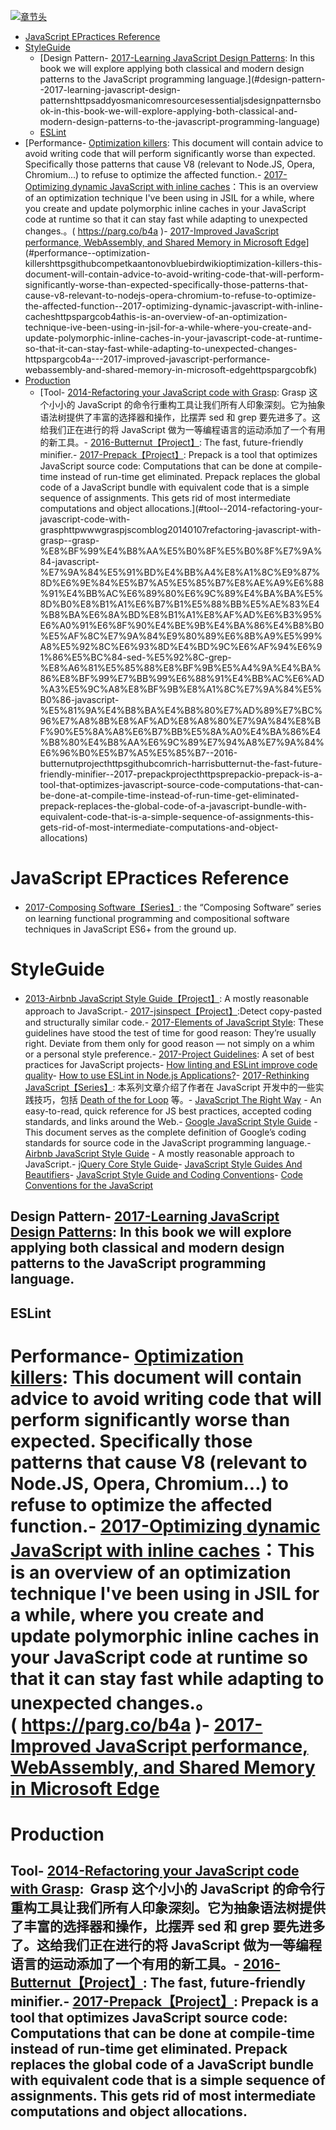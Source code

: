 [![章节头](https://parg.co/UGo)](https://parg.co/b4z) 
 - [JavaScript EPractices Reference](#javascript-epractices-reference)
- [StyleGuide](#styleguide)
  * [Design Pattern- [2017-Learning JavaScript Design Patterns](https://addyosmani.com/resources/essentialjsdesignpatterns/book/): In this book we will explore applying both classical and modern design patterns to the JavaScript programming language.](#design-pattern--2017-learning-javascript-design-patternshttpsaddyosmanicomresourcesessentialjsdesignpatternsbook-in-this-book-we-will-explore-applying-both-classical-and-modern-design-patterns-to-the-javascript-programming-language)
  * [ESLint](#eslint)
- [Performance- [Optimization killers](https://github.com/petkaantonov/bluebird/wiki/Optimization-killers): This document will contain advice to avoid writing code that will perform significantly worse than expected. Specifically those patterns that cause V8 (relevant to Node.JS, Opera, Chromium...) to refuse to optimize the affected function.- [2017-Optimizing dynamic JavaScript with inline caches](https://parg.co/b4a)：This is an overview of an optimization technique I've been using in JSIL for a while, where you create and update polymorphic inline caches in your JavaScript code at runtime so that it can stay fast while adapting to unexpected changes.。( https://parg.co/b4a )- [2017-Improved JavaScript performance, WebAssembly, and Shared Memory in Microsoft Edge](https://parg.co/bfk)](#performance--optimization-killershttpsgithubcompetkaantonovbluebirdwikioptimization-killers-this-document-will-contain-advice-to-avoid-writing-code-that-will-perform-significantly-worse-than-expected-specifically-those-patterns-that-cause-v8-relevant-to-nodejs-opera-chromium-to-refuse-to-optimize-the-affected-function--2017-optimizing-dynamic-javascript-with-inline-cacheshttpspargcob4athis-is-an-overview-of-an-optimization-technique-ive-been-using-in-jsil-for-a-while-where-you-create-and-update-polymorphic-inline-caches-in-your-javascript-code-at-runtime-so-that-it-can-stay-fast-while-adapting-to-unexpected-changes-httpspargcob4a---2017-improved-javascript-performance-webassembly-and-shared-memory-in-microsoft-edgehttpspargcobfk)
- [Production](#production)
  * [Tool- [2014-Refactoring your JavaScript code with Grasp](http://www.graspjs.com/blog/2014/01/07/refactoring-javascript-with-grasp): Grasp 这个小小的 JavaScript 的命令行重构工具让我们所有人印象深刻。它为抽象语法树提供了丰富的选择器和操作，比摆弄 sed 和 grep 要先进多了。这给我们正在进行的将 JavaScript 做为一等编程语言的运动添加了一个有用的新工具。- [2016-Butternut【Project】](https://github.com/Rich-Harris/butternut): The fast, future-friendly minifier.- [2017-Prepack【Project】](https://prepack.io/): Prepack is a tool that optimizes JavaScript source code: Computations that can be done at compile-time instead of run-time get eliminated. Prepack replaces the global code of a JavaScript bundle with equivalent code that is a simple sequence of assignments. This gets rid of most intermediate computations and object allocations.](#tool--2014-refactoring-your-javascript-code-with-grasphttpwwwgraspjscomblog20140107refactoring-javascript-with-grasp--grasp-%E8%BF%99%E4%B8%AA%E5%B0%8F%E5%B0%8F%E7%9A%84-javascript-%E7%9A%84%E5%91%BD%E4%BB%A4%E8%A1%8C%E9%87%8D%E6%9E%84%E5%B7%A5%E5%85%B7%E8%AE%A9%E6%88%91%E4%BB%AC%E6%89%80%E6%9C%89%E4%BA%BA%E5%8D%B0%E8%B1%A1%E6%B7%B1%E5%88%BB%E5%AE%83%E4%B8%BA%E6%8A%BD%E8%B1%A1%E8%AF%AD%E6%B3%95%E6%A0%91%E6%8F%90%E4%BE%9B%E4%BA%86%E4%B8%B0%E5%AF%8C%E7%9A%84%E9%80%89%E6%8B%A9%E5%99%A8%E5%92%8C%E6%93%8D%E4%BD%9C%E6%AF%94%E6%91%86%E5%BC%84-sed-%E5%92%8C-grep-%E8%A6%81%E5%85%88%E8%BF%9B%E5%A4%9A%E4%BA%86%E8%BF%99%E7%BB%99%E6%88%91%E4%BB%AC%E6%AD%A3%E5%9C%A8%E8%BF%9B%E8%A1%8C%E7%9A%84%E5%B0%86-javascript-%E5%81%9A%E4%B8%BA%E4%B8%80%E7%AD%89%E7%BC%96%E7%A8%8B%E8%AF%AD%E8%A8%80%E7%9A%84%E8%BF%90%E5%8A%A8%E6%B7%BB%E5%8A%A0%E4%BA%86%E4%B8%80%E4%B8%AA%E6%9C%89%E7%94%A8%E7%9A%84%E6%96%B0%E5%B7%A5%E5%85%B7--2016-butternutprojecthttpsgithubcomrich-harrisbutternut-the-fast-future-friendly-minifier--2017-prepackprojecthttpsprepackio-prepack-is-a-tool-that-optimizes-javascript-source-code-computations-that-can-be-done-at-compile-time-instead-of-run-time-get-eliminated-prepack-replaces-the-global-code-of-a-javascript-bundle-with-equivalent-code-that-is-a-simple-sequence-of-assignments-this-gets-rid-of-most-intermediate-computations-and-object-allocations) 


# JavaScript EPractices Reference
- [2017-Composing Software【Series】](https://parg.co/bJ4): the “Composing Software” series on learning functional programming and compositional software techniques in JavaScript ES6+ from the ground up.
# StyleGuide
- [2013-Airbnb JavaScript Style Guide【Project】](https://github.com/airbnb/javascript): A mostly reasonable approach to JavaScript.- [2017-jsinspect【Project】](https://github.com/danielstjules/jsinspect):Detect copy-pasted and structurally similar code.- [2017-Elements of JavaScript Style](https://medium.com/javascript-scene/elements-of-javascript-style-caa8821cb99f): These guidelines have stood the test of time for good reason: They’re usually right. Deviate from them only for good reason — not simply on a whim or a personal style preference.- [2017-Project Guidelines](https://parg.co/bI3): A set of best practices for JavaScript projects- [How linting and ESLint improve code quality](http://6me.us/J450)- [How to use ESLint in Node.js Applications?](https://hackernoon.com/how-to-use-eslint-in-node-js-applications-cc4b2298ce55)- [2017-Rethinking JavaScript【Series】](http://6me.us/Mi8op): 本系列文章介绍了作者在 JavaScript 开发中的一些实践技巧，包括 [Death of the for Loop](https://hackernoon.com/rethinking-javascript-death-of-the-for-loop-c431564c84a8) 等。- [JavaScript The Right Way](http://jstherightway.org/) - An easy-to-read, quick reference for JS best practices, accepted coding standards, and links around the Web.- [Google JavaScript Style Guide](https://google.github.io/styleguide/jsguide.html) - This document serves as the complete definition of Google’s coding standards for source code in the JavaScript programming language.- [Airbnb JavaScript Style Guide](https://github.com/airbnb/javascript) - A mostly reasonable approach to JavaScript.- [jQuery Core Style Guide](http://contribute.jquery.org/style-guide/js/)- [JavaScript Style Guides And Beautifiers](https://addyosmani.com/blog/javascript-style-guides-and-beautifiers/)- [JavaScript Style Guide and Coding Conventions](https://www.w3schools.com/js/js_conventions.asp)- [Code Conventions for the JavaScript](http://javascript.crockford.com/code.html) 
## Design Pattern- [2017-Learning JavaScript Design Patterns](https://addyosmani.com/resources/essentialjsdesignpatterns/book/): In this book we will explore applying both classical and modern design patterns to the JavaScript programming language.
## ESLint 
# Performance- [Optimization killers](https://github.com/petkaantonov/bluebird/wiki/Optimization-killers): This document will contain advice to avoid writing code that will perform significantly worse than expected. Specifically those patterns that cause V8 (relevant to Node.JS, Opera, Chromium...) to refuse to optimize the affected function.- [2017-Optimizing dynamic JavaScript with inline caches](https://parg.co/b4a)：This is an overview of an optimization technique I've been using in JSIL for a while, where you create and update polymorphic inline caches in your JavaScript code at runtime so that it can stay fast while adapting to unexpected changes.。( https://parg.co/b4a )- [2017-Improved JavaScript performance, WebAssembly, and Shared Memory in Microsoft Edge](https://parg.co/bfk) 

# Production
## Tool- [2014-Refactoring your JavaScript code with Grasp](http://www.graspjs.com/blog/2014/01/07/refactoring-javascript-with-grasp):  Grasp 这个小小的 JavaScript 的命令行重构工具让我们所有人印象深刻。它为抽象语法树提供了丰富的选择器和操作，比摆弄 sed 和 grep 要先进多了。这给我们正在进行的将 JavaScript 做为一等编程语言的运动添加了一个有用的新工具。- [2016-Butternut【Project】](https://github.com/Rich-Harris/butternut): The fast, future-friendly minifier.- [2017-Prepack【Project】](https://prepack.io/): Prepack is a tool that optimizes JavaScript source code: Computations that can be done at compile-time instead of run-time get eliminated. Prepack replaces the global code of a JavaScript bundle with equivalent code that is a simple sequence of assignments. This gets rid of most intermediate computations and object allocations.
